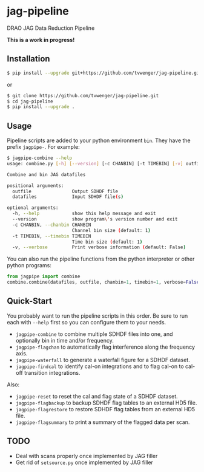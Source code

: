 # jag-pipeline
DRAO JAG Data Reduction Pipeline

**This is a work in progress!**

## Installation
```bash
$ pip install --upgrade git+https://github.com/tvwenger/jag-pipeline.git
```
or
```bash
$ git clone https://github.com/tvwenger/jag-pipeline.git
$ cd jag-pipeline
$ pip install --upgrade .
```

## Usage
Pipeline scripts are added to your python environment `bin`. They have the prefix `jagpipe-`.
For example:
```bash
$ jagpipe-combine --help
usage: combine.py [-h] [--version] [-c CHANBIN] [-t TIMEBIN] [-v] outfile datafiles [datafiles ...]

Combine and bin JAG datafiles

positional arguments:
  outfile               Output SDHDF file
  datafiles             Input SDHDF file(s)

optional arguments:
  -h, --help            show this help message and exit
  --version             show program\'s version number and exit
  -c CHANBIN, --chanbin CHANBIN
                        Channel bin size (default: 1)
  -t TIMEBIN, --timebin TIMEBIN
                        Time bin size (default: 1)
  -v, --verbose         Print verbose information (default: False)
```

You can also run the pipeline functions from the python interpreter or other python
programs:

```python
from jagpipe import combine
combine.combine(datafiles, outfile, chanbin=1, timebin=1, verbose=False)
```

## Quick-Start

You probably want to run the pipeline scripts in this order. Be sure to run each with `--help`
first so you can configure them to your needs.

* `jagpipe-combine` to combine multiple SDHDF files into one, and optionally bin in time and/or frequency.
* `jagpipe-flagchan` to automatically flag interference along the frequency axis.
* `jagpipe-waterfall` to generate a waterfall figure for a SDHDF dataset.
* `jagpipe-findcal` to identify cal-on integrations and to flag cal-on to cal-off transition integrations.

Also:

* `jagpipe-reset` to reset the cal and flag state of a SDHDF dataset.
* `jagpipe-flagbackup` to backup SDHDF flag tables to an external HD5 file.
* `jagpipe-flagrestore` to restore SDHDF flag tables from an external HD5 file.
* `jagpipe-flagsummary` to print a summary of the flagged data per scan.


## TODO
* Deal with scans properly once implemented by JAG filler
* Get rid of `setsource.py` once implemented by JAG filler
